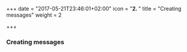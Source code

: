 +++
date = "2017-05-21T23:46:01+02:00"
icon = "<b>2. </b>"
title = "Creating messages"
weight = 2

+++

### Creating messages
